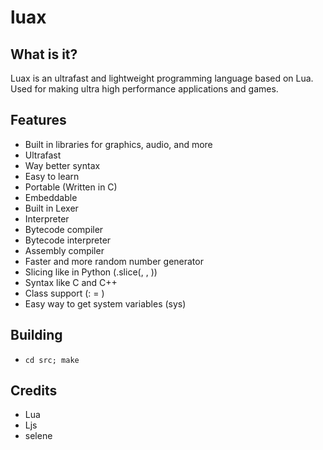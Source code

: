 # luax
## What is it?
Luax is an ultrafast and lightweight programming language based on Lua. Used for making ultra high performance applications and games.
## Features
- Built in libraries for graphics, audio, and more
- Ultrafast
- Way better syntax 
- Easy to learn
- Portable (Written in C)
- Embeddable
- Built in Lexer
- Interpreter
- Bytecode compiler
- Bytecode interpreter
- Assembly compiler
- Faster and more random number generator
- Slicing like in Python (<string>.slice(<start>, <end>, <step>))
- Syntax like C and C++
- Class support (<name>: <class> = <value>)
- Easy way to get system variables (sys)
## Building
- `cd src; make`
## Credits
- Lua
- Ljs
- selene

